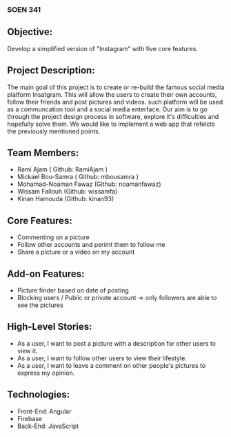 ### SOEN 341 

## Objective:

Develop a simplified version of "Instagram" with five core features.


## Project Description: 

The main goal of this project is to create or re-build the famous social media platform Insatgram.
This will allow the users to create their own accounts, follow their friends 
and post pictures and videos. such platform will be used as a communcation tool and a social media enterface. 
Our aim is to go through the project design process in software, explore it's difficulties and hopefully solve them.
We would like to implement a web app that refelcts the previously mentioned points. 

 

## Team Members: 

- Rami Ajam ( Github: RamiAjam )
- Mickael Bou-Samra ( Github: mbousamra )
- Mohamad-Noaman Fawaz (Github: noamanfawaz)
- Wissam Fallouh (Github: wissamfa)
- Kinan Hamouda (Github: kinan93)


## Core Features: 

- Commenting on a picture  
- Follow other accounts and perimt them to follow me
- Share a picture or a video on my account  

## Add-on Features: 

- Picture finder based on date of posting
- Blocking users / Public or private account -> only followers are able to see the pictures


 ## High-Level Stories: 

- As a user, I want to post a picture with a description for other users to view it.
- As a user, I want to follow other users to view their lifestyle.
- As a user, I want to leave a comment on other people's pictures to express my opinion.


## Technologies:

- Front-End: Angular 
- Firebase 
- Back-End: JavaScript



